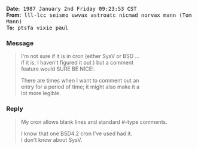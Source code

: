 
<!-- From seismo!uwvax!astroatc!nicmad!norvax!mann Sun Jan  4 13:04:01 1987 -->

**Date:** 
<kbd>1987 January 2nd</kbd> 
<kbd>Friday</kbd> 
<kbd>09:23:53 CST</kbd> <br>
**From:** 
<kbd>lll-lcc</kbd> 
<kbd>seismo</kbd> 
<kbd>uwvax</kbd> 
<kbd>astroatc</kbd> 
<kbd>nicmad</kbd> 
<kbd>norvax</kbd> 
<kbd>mann (Tom Mann)</kbd>  <br>
**To:** 
<kbd>ptsfa</kbd> 
<kbd>vixie</kbd> 
<kbd>paul</kbd> <br>

<!-- **Status:** `RO` -->

### Message

> I'm not sure if it is in cron (either SysV or BSD ... <br>
> if it is, I haven't figured it out ) but a comment <br>
> feature would SURE BE NICE!.
>
> There are times when I want to comment out an <br>
> entry for a period of time; it might also make it a <br>
> lot more legible.

### Reply

> My cron allows blank lines and standard #-type comments.
>
> I know that one BSD4.2 cron I've used had it. <br>
> I don't know about SysV.